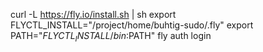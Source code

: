 curl -L https://fly.io/install.sh | sh
export FLYCTL_INSTALL="/project/home/buhtig-sudo/.fly"
export PATH="$FLYCTL_INSTALL/bin:$PATH"
fly auth login
